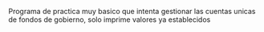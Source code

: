 Programa de practica muy basico que intenta gestionar las cuentas unicas de fondos de gobierno, solo imprime valores ya establecidos 
